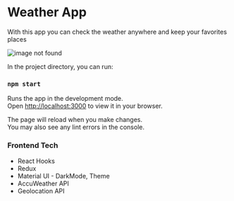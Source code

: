# Weather App

<p>With this app you can check the weather anywhere and keep your favorites places</p>

![image not found](https://res.cloudinary.com/airbnb22/image/upload/v1713103118/weatherapp_k3uhre.png)

In the project directory, you can run:

### `npm start`

Runs the app in the development mode.\
Open [http://localhost:3000](http://localhost:3000) to view it in your browser.

The page will reload when you make changes.\
You may also see any lint errors in the console.

### Frontend Tech

- React Hooks
- Redux
- Material UI - DarkMode, Theme
- AccuWeather API
- Geolocation API
